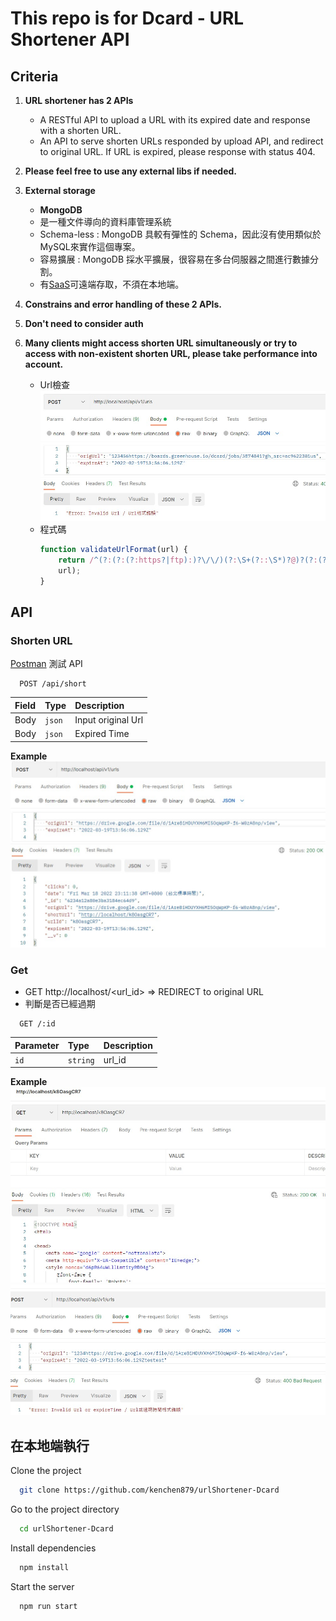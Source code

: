 # This repo is for Dcard - URL Shortener API

## Criteria
1. **URL shortener has 2 APIs**
   - A RESTful API to upload a URL with its expired date and response with a shorten URL.   
   - An API to serve shorten URLs responded by upload API, and redirect to original URL. If URL is expired, please response with status 404.   

2. **Please feel free to use any external libs if needed.**
3. **External storage** 
   - **MongoDB**
   - 是一種文件導向的資料庫管理系統   
   - Schema-less : MongoDB 具較有彈性的 Schema，因此沒有使用類似於MySQL來實作這個專案。   
   - 容易擴展 : MongoDB 採水平擴展，很容易在多台伺服器之間進行數據分割。   
   - 有[SaaS](https://cloud.mongodb.com/v2/62346f8992925b716e04619f#metrics/replicaSet/62347113da869e5f2c83013f/explorer/myFirstDatabase/urls/find)可遠端存取，不須在本地端。   
4. **Constrains and error handling of these 2 APIs.**
5. **Don't need to consider auth**
6. **Many clients might access shorten URL simultaneously or try to access with non-existent shorten URL, please take performance into account.**
    - Url檢查
    ![constrains](./img/POSTApi_error.jpg)
    - 程式碼
        ```javascript
        function validateUrlFormat(url) {
            return /^(?:(?:(?:https?|ftp):)?\/\/)(?:\S+(?::\S*)?@)?(?:(?!(?:10|127)(?:\.\d{1,3}){3})(?!(?:169\.254|192\.168)(?:\.\d{1,3}){2})(?!172\.(?:1[6-9]|2\d|3[0-1])(?:\.\d{1,3}){2})(?:[1-9]\d?|1\d\d|2[01]\d|22[0-3])(?:\.(?:1?\d{1,2}|2[0-4]\d|25[0-5])){2}(?:\.(?:[1-9]\d?|1\d\d|2[0-4]\d|25[0-4]))|(?:(?:[a-z\u00a1-\uffff0-9]-*)*[a-z\u00a1-\uffff0-9]+)(?:\.(?:[a-z\u00a1-\uffff0-9]-*)*[a-z\u00a1-\uffff0-9]+)*(?:\.(?:[a-z\u00a1-\uffff]{2,})))(?::\d{2,5})?(?:[/?#]\S*)?$/i.test(
            url);
        }
        ```
## API

### Shorten URL
[Postman](https://www.postman.com/) 測試 API

```http
  POST /api/short
```
| Field | Type   | Description        |
| :-    | :-     | :-                 |
| Body  | `json` | Input original Url |
| Body  | `json` | Expired Time       |

**Example**
![constrains](./img/POSTApi_normal.jpg)

### Get
- GET http://localhost/<url_id> => REDIRECT to original URL   
- 判斷是否已經過期

```http
  GET /:id
```

| Parameter | Type     | Description |
| :-        | :-       | :-          |
| `id`      | `string` | url_id      |

**Example**
![constrains](./img/GETApi_normal.jpg)
![constrains](./img/POSTApi_error2.jpg)

## 在本地端執行

Clone the project

```bash
  git clone https://github.com/kenchen879/urlShortener-Dcard
```

Go to the project directory

```bash
  cd urlShortener-Dcard
```

Install dependencies

```bash
  npm install
```

Start the server

```bash
  npm run start
```